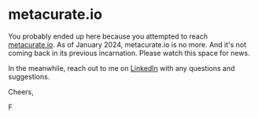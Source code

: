 # metacurate.io

You probably ended up here because you attempted to reach [metacurate.io](https://metacurate.io). As of January 2024, metacurate.io is no more. And it's not coming back in its
previous incarnation. Please watch this space for news.

In the meanwhile, reach out to me on [LinkedIn](https://www.linkedin.com/in/folsson/) with any questions and suggestions.

Cheers,

F
